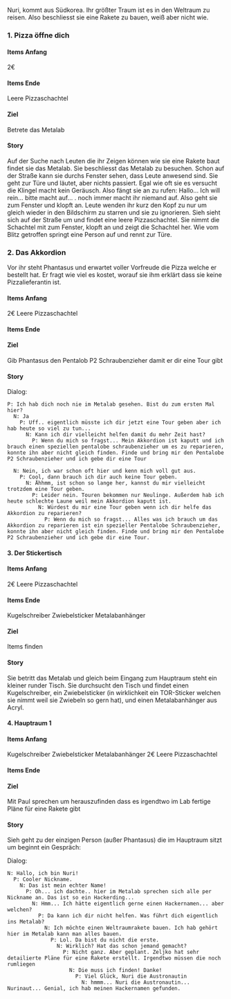 Nuri, kommt aus Südkorea. Ihr größter Traum ist es in den Weltraum zu reisen. Also beschliesst sie eine Rakete zu bauen, weiß aber nicht wie. 


### 1. Pizza öffne dich
#### Items Anfang
2€
#### Items Ende
Leere Pizzaschachtel
#### Ziel
Betrete das Metalab

#### Story
Auf der Suche nach Leuten die ihr Zeigen können wie sie eine Rakete baut findet sie das Metalab. Sie beschliesst das Metalab zu besuchen. Schon auf der Straße kann sie durchs Fenster sehen, dass Leute anwesend sind. Sie geht zur Türe und läutet, aber nichts passiert. Egal wie oft sie es versucht die Klingel macht kein Geräusch. Also fängt sie an zu rufen: Hallo... Ich will rein... bitte macht auf... . noch immer macht ihr niemand auf. Also geht sie zum Fenster und klopft an. Leute wenden ihr kurz den Kopf zu nur um gleich wieder in den Bildschirm zu starren und sie zu ignorieren. Sieh sieht sich auf der Straße um und findet eine leere Pizzaschachtel. Sie nimmt die Schachtel mit zum Fenster, klopft an und zeigt die Schachtel her. Wie vom Blitz getroffen springt eine Person auf und rennt zur Türe.

### 2. Das Akkordion
Vor ihr steht Phantasus und erwartet voller Vorfreude die Pizza welche er bestellt hat. Er fragt wie viel es kostet, worauf sie ihm erklärt dass sie keine Pizzalieferantin ist.

#### Items Anfang
2€
Leere Pizzaschachtel
#### Items Ende

#### Ziel 
Gib Phantasus den Pentalob P2 Schraubenzieher damit er dir eine Tour gibt

#### Story
Dialog:
```
P: Ich hab dich noch nie im Metalab gesehen. Bist du zum ersten Mal hier?
  N: Ja
    P: Uff.. eigentlich müsste ich dir jetzt eine Tour geben aber ich hab heute so viel zu tun...
      N: Kann ich dir vielleicht helfen damit du mehr Zeit hast?
        P: Wenn du mich so fragst... Mein Akkordion ist kaputt und ich brauch einen speziellen pentalobe schraubenzieher um es zu reparieren, konnte ihn aber nicht gleich finden. Finde und bring mir den Pentalobe P2 Schraubenzieher und ich gebe dir eine Tour

  N: Nein, ich war schon oft hier und kenn mich voll gut aus.
    P: Cool, dann brauch ich dir auch keine Tour geben.
      N: Ähhmm, ist schon so lange her, kannst du mir vielleicht trotzdem eine Tour geben.
        P: Leider nein. Touren bekommen nur Neulinge. Außerdem hab ich heute schlechte Laune weil mein Akkordion kaputt ist.
          N: Würdest du mir eine Tour geben wenn ich dir helfe das Akkordion zu reparieren?
            P: Wenn du mich so fragst... Alles was ich brauch um das Akkordion zu reparieren ist ein spezieller Pentalobe Schraubenzieher, konnte ihn aber nicht gleich finden. Finde und bring mir den Pentalobe P2 Schraubenzieher und ich gebe dir eine Tour.
```

#### 3. Der Stickertisch

#### Items Anfang
2€
Leere Pizzaschachtel

#### Items Ende
Kugelschreiber
Zwiebelsticker
Metalabanhänger

#### Ziel
Items finden

#### Story
Sie betritt das Metalab und gleich beim Eingang zum Hauptraum steht ein kleiner runder Tisch. Sie durchsucht den Tisch und findet einen Kugelschreiber, ein Zwiebelsticker (in wirklichkeit ein TOR-Sticker welchen sie nimmt weil sie Zwiebeln so gern hat), und einen Metalabanhänger aus Acryl.

#### 4. Hauptraum 1

#### Items Anfang
Kugelschreiber
Zwiebelsticker
Metalabanhänger
2€
Leere Pizzaschachtel 

#### Items Ende

#### Ziel
Mit Paul sprechen um herauszufinden dass es irgendtwo im Lab fertige Pläne für eine Rakete gibt

#### Story
Sieh geht zu der einzigen Person (außer Phantasus) die im Hauptraum sitzt um beginnt ein Gespräch:

Dialog:
```
N: Hallo, ich bin Nuri!
  P: Cooler Nickname.
    N: Das ist mein echter Name!
      P: Oh... ich dachte.. hier im Metalab sprechen sich alle per Nickname an. Das ist so ein Hackerding...
        N: Hmm... Ich hätte eigentlich gerne einen Hackernamen... aber welchen?
          P: Da kann ich dir nicht helfen. Was führt dich eigentlich ins Metalab?
            N: Ich möchte einen Weltraumrakete bauen. Ich hab gehört hier im Metalab kann man alles bauen.
              P: Lol. Da bist du nicht die erste.
                N: Wirklich? Hat das schon jemand gemacht?
                  P: Nicht ganz. Aber geplant. Zeljko hat sehr detailierte Pläne für eine Rakete erstellt. Irgendtwo müssen die noch rumliegen
                    N: Die muss ich finden! Danke!
                      P: Viel Glück, Nuri die Austronautin
                        N: hmmm... Nuri die Austronautin... Nurinaut... Genial, ich hab meinen Hackernamen gefunden. 
```






